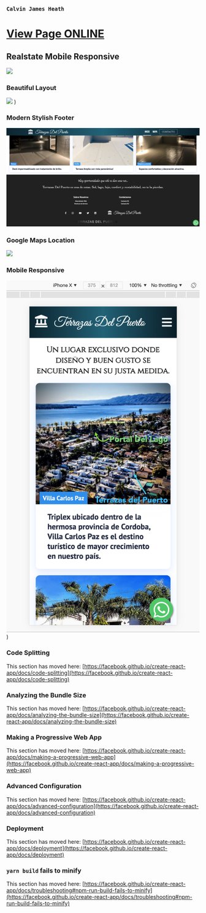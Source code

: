 ### `Calvin James Heath`

# [View Page ONLINE](https://terrazasdelpuerto.netlify.app/)
## Realstate Mobile Responsive

![](https://github.com/CalvinJamesHeath/Website-For-Complex/blob/main/src/components/images/Screen%20Shot%202021-07-14%20at%207.21.42%20PM.png?raw=true)
### Beautiful Layout
![](https://github.com/CalvinJamesHeath/Website-For-Complex/blob/main/src/components/images/Screen%20Shot%202021-07-14%20at%207.22.30%20PM.png)
)
### Modern Stylish Footer
![](https://github.com/CalvinJamesHeath/Website-For-Complex/blob/main/src/components/images/Screen%20Shot%202021-07-14%20at%207.22.40%20PM.png?raw=true)
### Google Maps Location
![](https://github.com/CalvinJamesHeath/Website-For-Complex/blob/main/src/components/images/Screen%20Shot%202021-07-14%20at%207.22.52%20PM.png?raw=true)
### Mobile Responsive
![](https://github.com/CalvinJamesHeath/Website-For-Complex/blob/main/src/components/images/Screen%20Shot%202021-07-14%20at%207.23.15%20PM.png?raw=true)
)

### Code Splitting

This section has moved here: [https://facebook.github.io/create-react-app/docs/code-splitting](https://facebook.github.io/create-react-app/docs/code-splitting)

### Analyzing the Bundle Size

This section has moved here: [https://facebook.github.io/create-react-app/docs/analyzing-the-bundle-size](https://facebook.github.io/create-react-app/docs/analyzing-the-bundle-size)

### Making a Progressive Web App

This section has moved here: [https://facebook.github.io/create-react-app/docs/making-a-progressive-web-app](https://facebook.github.io/create-react-app/docs/making-a-progressive-web-app)

### Advanced Configuration

This section has moved here: [https://facebook.github.io/create-react-app/docs/advanced-configuration](https://facebook.github.io/create-react-app/docs/advanced-configuration)

### Deployment

This section has moved here: [https://facebook.github.io/create-react-app/docs/deployment](https://facebook.github.io/create-react-app/docs/deployment)

### `yarn build` fails to minify

This section has moved here: [https://facebook.github.io/create-react-app/docs/troubleshooting#npm-run-build-fails-to-minify](https://facebook.github.io/create-react-app/docs/troubleshooting#npm-run-build-fails-to-minify)
